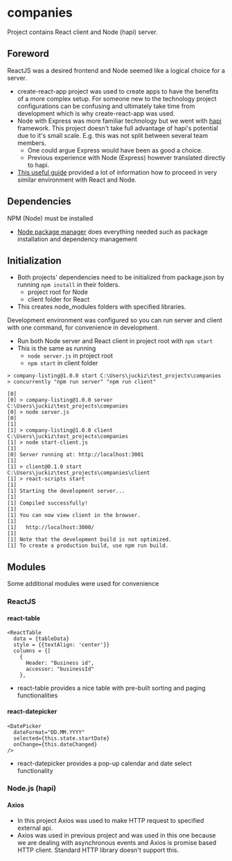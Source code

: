 # companies
Project contains React client and Node (hapi) server. 
## Foreword
ReactJS was a desired frontend and Node seemed like a logical choice for a server.
- create-react-app project was used to create apps to have the benefits of a more complex setup. For someone new to the technology 
project configurations can be confusing and ultimately take time from development which is why create-react-app was used.
- Node with Express was more familiar technology but we went with [hapi]( https://hapijs.com/) framework. This project doesn't take full advantage of hapi's potential due to it's small scale. E.g. this was not split between several team members. 
  - One could argue Express would have been as good a choice.
  - Previous experience with Node (Express) however translated directly to hapi.
- [This useful guide](https://www.fullstackreact.com/articles/using-create-react-app-with-a-server/) provided a lot of information how to proceed in very similar environment with React and Node.

## Dependencies
NPM (Node) must be installed
- [Node package manager](https://www.npmjs.com/) does everything needed such as package installation and dependency management

## Initialization
- Both projects' dependencies need to be initialized from package.json by running ```npm install``` in their folders. 
  - project root for Node
  - client folder for React
- This creates node_modules folders with specified libraries.  

Development environment was configured so you can run server and client with one command, for convenience in development.
- Run both Node server and React client in project root with ```npm start```
- This is the same as running 
  - ```node server.js``` in project root
  - ```npm start``` in client folder
```
> company-listing@1.0.0 start C:\Users\juckiz\test_projects\companies
> concurrently "npm run server" "npm run client"

[0]
[0] > company-listing@1.0.0 server C:\Users\juckiz\test_projects\companies
[0] > node server.js
[0]
[1]
[1] > company-listing@1.0.0 client C:\Users\juckiz\test_projects\companies
[1] > node start-client.js
[1]
[0] Server running at: http://localhost:3001
[1]
[1] > client@0.1.0 start C:\Users\juckiz\test_projects\companies\client
[1] > react-scripts start
[1]
[1] Starting the development server...
[1]
[1] Compiled successfully!
[1]
[1] You can now view client in the browser.
[1]
[1]   http://localhost:3000/
[1]
[1] Note that the development build is not optimized.
[1] To create a production build, use npm run build.
```

## Modules
Some additional modules were used for convenience
### ReactJS
#### react-table 
```
<ReactTable
  data = {tableData}
  style = {{textAlign: 'center'}}
  columns = {[
    {
      Header: "Business id",
      accessor: "businessId"
    },
```    
- react-table provides a nice table with pre-built sorting and paging functionalities
#### react-datepicker
```
<DatePicker
  dateFormat="DD.MM.YYYY"
  selected={this.state.startDate}
  onChange={this.dateChanged}
/>
```
- react-datepicker provides a pop-up calendar and date select functionality
### Node.js (hapi)
#### Axios
- In this project Axios was used to make HTTP request to specified external api.
- Axios was used in previous project and was used in this one because we are dealing with asynchronous events and Axios is promise based HTTP client. Standard HTTP library doesn't support this.
